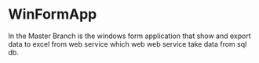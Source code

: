 # WinFormApp
In the Master Branch is the windows form application that show and export data to excel from web service which web web service take data from sql db.

